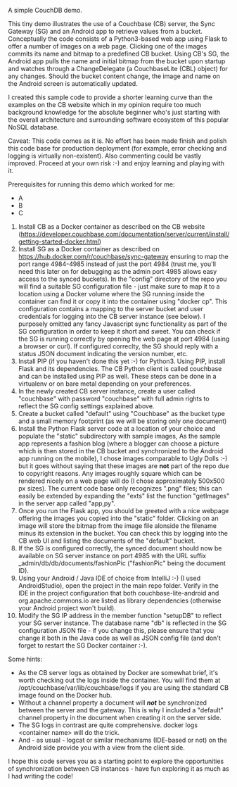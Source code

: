 A simple CouchDB demo.

This tiny demo illustrates the use of a Couchbase (CB) server, the Sync Gateway (SG) and an Android app to retrieve values from a bucket. Conceptually the code consists of a Python3-based web app using Flask to offer a number of images on a web page. Clicking one of the images commits its name and bitmap to a predefined CB bucket.  Using CB's  SG, the Android app pulls the name and initial bitmap from the bucket upon startup and watches through a ChangeDelegate (a CouchbaseLite (CBL) object) for any changes. Should the bucket content change, the image and name on the Android screen is automatically updated.

I created this sample code to provide a shorter learning curve than the examples on the CB website which in my opinion require too much background knowledge for the absolute beginner who's just starting with the overall architecture and surrounding software ecosystem of this popular NoSQL database.

Caveat: This code comes as it is. No effort has been made  finish and polish this code base for production deployment (for example, error checking and logging is virtually non-existent). Also commenting could be vastly improved. Proceed at your own risk :-) and enjoy learning and playing with it.

Prerequisites for running this demo which worked for me:

* A
* B
* C

1. Install CB as a Docker container as described on the CB website (https://developer.couchbase.com/documentation/server/current/install/getting-started-docker.html)
2. Install SG as a Docker container as described on https://hub.docker.com/r/couchbase/sync-gateway ensuring to map the port range 4984-4985 instead of just the port 4984 (trust me, you'll need this later on for debugging as the admin port 4985 allows easy access to the synced buckets). In the "config" directory of the repo you will find a suitable SG configuration file - just make sure to map it to a location using a Docker volume where the SG running inside the container can find it or copy it into the container using "docker cp". This configuration contains a mapping to the server bucket and user credentials for logging into the CB server instance (see below). I purposely omitted any fancy  Javascript sync functionality as part of the SG configuration in order to keep it short and sweet. You can check if the SG is running correctly by opening the web page at port 4984 (using a browser or curl). If configured correclty, the SG should reply with a status JSON document indicating the version number, etc.
1. Install PIP (if you haven't done this yet :-) for Python3. Using PIP, install Flask and its dependencies. The CB Python client is called couchbase and can be installed using PIP as well. These steps can be done in a virtualenv or on bare metal depending on your preferences.
3. In the newly created CB server instance, create a user called "couchbase" with password "couchbase" with full admin rights to reflect the SG config settings explained above.
4. Create a bucket called "default" using "Couchbase" as the bucket type and a small memory footprint (as we will be storing only one document)
5. Install the Python Flask server code at a location of your choice and populate the "static" subdirectory with sample images, As the sample app represents a fashion blog (where a blogger can choose a picture which is then stored in the CB bucket and synchronized to the Android app running on the mobile), I chose images comparable to Ugly Dolls :-) but it goes without saying that these images are **not** part of the repo due to copyright reasons. Any images roughly square which can be rendered nicely on a web page will do (I chose approximately 500x500 px sizes). The current code base only recognizes ".png" files; this can easily be extended by expanding the "exts" list the function "getImages" in the server app called "app,py".
6. Once you run the Flask app, you should be greeted with a nice webpage offering the images you copied into the "static" folder. Clicking on an image will store the bitmap from the image file alonside the filename minus its extension in the bucket. You can check this by logging into the CB web UI and listing the documents of the "default" bucket.
7. If the SG is configured correctly, the synced document should now be available on SG server instance on port 4985 with the URL suffix _admin/db/db/documents/fashionPic ("fashionPic" being the document ID).
8. Using your Android / Java IDE of choice from IntelliJ :-) (I used AndroidStudio), open the project in the main repo folder. Verify in the IDE in the project configuration that both couchbase-lite-android and org.apache.commons.io are listed as library dependencies (otherwise your Android project won't build).
9. Modify the SG IP address in the member function "setupDB" to reflect your SG server instance. The database name "db" is reflected in the SG configuration JSON file - if you change this, please ensure that you change it both in the Java code as well as JSON config file (and don't forget to restart the SG Docker container :-).


Some hints:

- As the CB server logs as obtained by Docker are somewhat brief, it's worth checking out the logs inside the container. You will find them at /opt/couchbase/var/lib/couchbase/logs if you are using the standard CB image found on the Docker hub.
- Without a channel property a document will ***not*** be synchronized between the server and the gateway. This is why I included a "default" channel property in the document when creating it on the server side.
- The SG logs in contrast are quite comprehensive. docker logs <container name\> will do the trick.
- And - as usual - logcat or similar mechanisms (IDE-based or not) on the Android side provide you with a view from the client side.

I hope this code serves you as a starting point to explore the opportunities of synchronization between CB instances - have fun exploring it as much as I had writing the code!
